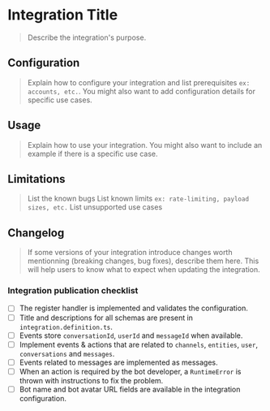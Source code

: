 # Integration Title

> Describe the integration's purpose.

## Configuration

> Explain how to configure your integration and list prerequisites `ex: accounts, etc.`.
> You might also want to add configuration details for specific use cases.

## Usage

> Explain how to use your integration.
> You might also want to include an example if there is a specific use case.

## Limitations

> List the known bugs
> List known limits `ex: rate-limiting, payload sizes, etc.`
> List unsupported use cases

## Changelog

> If some versions of your integration introduce changes worth mentionning (breaking changes, bug fixes), describe them here. This will help users to know what to expect when updating the integration.

### Integration publication checklist

- [ ] The register handler is implemented and validates the configuration.
- [ ] Title and descriptions for all schemas are present in `integration.definition.ts`.
- [ ] Events store `conversationId`, `userId` and `messageId` when available.
- [ ] Implement events & actions that are related to `channels`, `entities`, `user`, `conversations` and `messages`.
- [ ] Events related to messages are implemented as messages.
- [ ] When an action is required by the bot developer, a `RuntimeError` is thrown with instructions to fix the problem.
- [ ] Bot name and bot avatar URL fields are available in the integration configuration.
